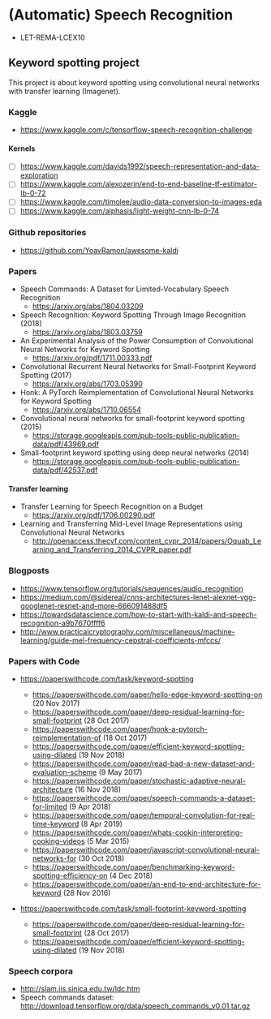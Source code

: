 # (Automatic) Speech Recognition 

* LET-REMA-LCEX10


## Keyword spotting project

This project is about keyword spotting using convolutional neural networks with transfer learning (Imagenet). 


### Kaggle

* https://www.kaggle.com/c/tensorflow-speech-recognition-challenge

#### Kernels

- [ ] https://www.kaggle.com/davids1992/speech-representation-and-data-exploration
- [ ] https://www.kaggle.com/alexozerin/end-to-end-baseline-tf-estimator-lb-0-72
- [ ] https://www.kaggle.com/timolee/audio-data-conversion-to-images-eda
- [ ] https://www.kaggle.com/alphasis/light-weight-cnn-lb-0-74

### Github repositories

* https://github.com/YoavRamon/awesome-kaldi


### Papers

* Speech Commands: A Dataset for Limited-Vocabulary Speech Recognition
	* https://arxiv.org/abs/1804.03209
* Speech Recognition: Keyword Spotting Through Image Recognition (2018)
	* https://arxiv.org/abs/1803.03759
* An Experimental Analysis of the Power Consumption of Convolutional Neural Networks for Keyword Spotting
	* https://arxiv.org/pdf/1711.00333.pdf	
* Convolutional Recurrent Neural Networks for Small-Footprint Keyword Spotting (2017)
	* https://arxiv.org/abs/1703.05390
* Honk: A PyTorch Reimplementation of Convolutional Neural Networks for Keyword Spotting
	* https://arxiv.org/abs/1710.06554	
* Convolutional neural networks for small-footprint keyword spotting (2015)
	* https://storage.googleapis.com/pub-tools-public-publication-data/pdf/43969.pdf
* Small-footprint keyword spotting using deep neural networks (2014)
	* https://storage.googleapis.com/pub-tools-public-publication-data/pdf/42537.pdf

#### Transfer learning

* Transfer Learning for Speech Recognition on a Budget
	* https://arxiv.org/pdf/1706.00290.pdf
* Learning and Transferring Mid-Level Image Representations using Convolutional Neural Networks	
	* http://openaccess.thecvf.com/content_cvpr_2014/papers/Oquab_Learning_and_Transferring_2014_CVPR_paper.pdf


### Blogposts

* https://www.tensorflow.org/tutorials/sequences/audio_recognition
* https://medium.com/@sidereal/cnns-architectures-lenet-alexnet-vgg-googlenet-resnet-and-more-666091488df5
* https://towardsdatascience.com/how-to-start-with-kaldi-and-speech-recognition-a9b7670ffff6
* http://www.practicalcryptography.com/miscellaneous/machine-learning/guide-mel-frequency-cepstral-coefficients-mfccs/

### Papers with Code

* https://paperswithcode.com/task/keyword-spotting
	* https://paperswithcode.com/paper/hello-edge-keyword-spotting-on (20 Nov 2017)
	* https://paperswithcode.com/paper/deep-residual-learning-for-small-footprint (28 Oct 2017) 
	* https://paperswithcode.com/paper/honk-a-pytorch-reimplementation-of (18 Oct 2017)
	* https://paperswithcode.com/paper/efficient-keyword-spotting-using-dilated (19 Nov 2018)
	* https://paperswithcode.com/paper/read-bad-a-new-dataset-and-evaluation-scheme (9 May 2017)
	* https://paperswithcode.com/paper/stochastic-adaptive-neural-architecture (16 Nov 2018)
	* https://paperswithcode.com/paper/speech-commands-a-dataset-for-limited (9 Apr 2018)
	* https://paperswithcode.com/paper/temporal-convolution-for-real-time-keyword (8 Apr 2019)
	* https://paperswithcode.com/paper/whats-cookin-interpreting-cooking-videos (5 Mar 2015)
	* https://paperswithcode.com/paper/javascript-convolutional-neural-networks-for (30 Oct 2018)
	* https://paperswithcode.com/paper/benchmarking-keyword-spotting-efficiency-on (4 Dec 2018)
	* https://paperswithcode.com/paper/an-end-to-end-architecture-for-keyword (28 Nov 2016)

* https://paperswithcode.com/task/small-footprint-keyword-spotting
	* https://paperswithcode.com/paper/deep-residual-learning-for-small-footprint (28 Oct 2017)
	* https://paperswithcode.com/paper/efficient-keyword-spotting-using-dilated (19 Nov 2018)


### Speech corpora

* http://slam.iis.sinica.edu.tw/ldc.htm
* Speech commands dataset: http://download.tensorflow.org/data/speech_commands_v0.01.tar.gz